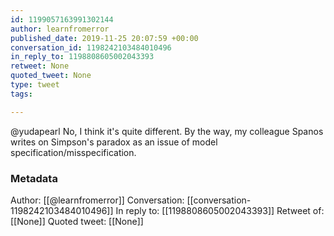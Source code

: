 ```yaml
---
id: 1199057163991302144
author: learnfromerror
published_date: 2019-11-25 20:07:59 +00:00
conversation_id: 1198242103484010496
in_reply_to: 1198808605002043393
retweet: None
quoted_tweet: None
type: tweet
tags:

---
```


@yudapearl No, I think it's quite different. By the way, my colleague Spanos writes on Simpson's paradox as an issue of model specification/misspecification.

### Metadata

Author: [[@learnfromerror]]
Conversation: [[conversation-1198242103484010496]]
In reply to: [[1198808605002043393]]
Retweet of: [[None]]
Quoted tweet: [[None]]
